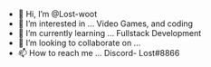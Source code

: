 - 👋 Hi, I’m @Lost-woot
- 👀 I’m interested in ... Video Games, and coding
- 🌱 I’m currently learning ... Fullstack Development
- 💞️ I’m looking to collaborate on ...
- 📫 How to reach me ... Discord- Lost#8866

<!---
Lost-woot/Lost-woot is a ✨ special ✨ repository because its `README.md` (this file) appears on your GitHub profile.
You can click the Preview link to take a look at your changes.
--->
